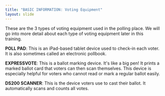 ```yaml
---
title: "BASIC INFORMATION: Voting Equipment"
layout: slide
---
```


These are the 3 types of voting equipment used in the polling place. We will go into more detail about each type of voting equipment later in this training.

**POLL PAD**: This is an iPad-based tablet device used to check-in each voter. It is also sometimes called an electronic pollbook.

**EXPRESSVOTE**: This is a ballot marking device. It's like a big pen! It prints a marked ballot card that voters can then scan themselves. This device is especially helpful for voters who cannot read or mark a regular ballot easily.

**DS200 SCANNER**: This is the device voters use to cast their ballot. It automatically scans and counts all votes.
